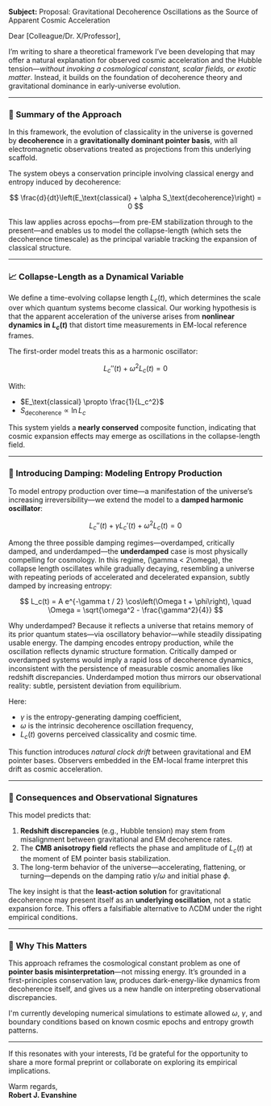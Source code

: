 **Subject:** Proposal: Gravitational Decoherence Oscillations as the Source of Apparent Cosmic Acceleration

Dear [Colleague/Dr. X/Professor],

I’m writing to share a theoretical framework I’ve been developing that may offer a natural explanation for observed cosmic acceleration and the Hubble tension—*without invoking a cosmological constant, scalar fields, or exotic matter*. Instead, it builds on the foundation of decoherence theory and gravitational dominance in early-universe evolution.

---

### 🧠 Summary of the Approach

In this framework, the evolution of classicality in the universe is governed by **decoherence** in a **gravitationally dominant pointer basis**, with all electromagnetic observations treated as projections from this underlying scaffold.

The system obeys a conservation principle involving classical energy and entropy induced by decoherence:

$$
\frac{d}{dt}\left(E_\text{classical} + \alpha S_\text{decoherence}\right) = 0
$$

This law applies across epochs—from pre-EM stabilization through to the present—and enables us to model the collapse-length (which sets the decoherence timescale) as the principal variable tracking the expansion of classical structure.

---

### 📈 Collapse-Length as a Dynamical Variable

We define a time-evolving collapse length $L_c(t)$, which determines the scale over which quantum systems become classical. Our working hypothesis is that the apparent acceleration of the universe arises from **nonlinear dynamics in** **$L_c(t)$** that distort time measurements in EM-local reference frames.

The first-order model treats this as a harmonic oscillator:

$$
L_c''(t) + \omega^2 L_c(t) = 0
$$

With:

* $E_\text{classical} \propto \frac{1}{L_c^2}$
* $S_\text{decoherence} \propto \ln L_c$

This system yields a **nearly conserved** composite function, indicating that cosmic expansion effects may emerge as oscillations in the collapse-length field.

---

### 🔧 Introducing Damping: Modeling Entropy Production

To model entropy production over time—a manifestation of the universe’s increasing irreversibility—we extend the model to a **damped harmonic oscillator**:

$$
L_c''(t) + \gamma L_c'(t) + \omega^2 L_c(t) = 0
$$

Among the three possible damping regimes—overdamped, critically damped, and underdamped—the **underdamped** case is most physically compelling for cosmology. In this regime, \(\gamma < 2\omega\), the collapse length oscillates while gradually decaying, resembling a universe with repeating periods of accelerated and decelerated expansion, subtly damped by increasing entropy:

$$
L_c(t) = A e^{-\gamma t / 2} \cos\left(\Omega t + \phi\right), \quad \Omega = \sqrt{\omega^2 - \frac{\gamma^2}{4}}
$$

Why underdamped? Because it reflects a universe that retains memory of its prior quantum states—via oscillatory behavior—while steadily dissipating usable energy. The damping encodes entropy production, while the oscillation reflects dynamic structure formation. Critically damped or overdamped systems would imply a rapid loss of decoherence dynamics, inconsistent with the persistence of measurable cosmic anomalies like redshift discrepancies. Underdamped motion thus mirrors our observational reality: subtle, persistent deviation from equilibrium.

Here:

* $\gamma$ is the entropy-generating damping coefficient,
* $\omega$ is the intrinsic decoherence oscillation frequency,
* $L_c(t)$ governs perceived classicality and cosmic time.

This function introduces *natural clock drift* between gravitational and EM pointer bases. Observers embedded in the EM-local frame interpret this drift as cosmic acceleration.

---

### 🔬 Consequences and Observational Signatures

This model predicts that:

1. **Redshift discrepancies** (e.g., Hubble tension) may stem from misalignment between gravitational and EM decoherence rates.
2. The **CMB anisotropy field** reflects the phase and amplitude of $L_c(t)$ at the moment of EM pointer basis stabilization.
3. The long-term behavior of the universe—accelerating, flattening, or turning—depends on the damping ratio $\gamma / \omega$ and initial phase $\phi$.

The key insight is that the **least-action solution** for gravitational decoherence may present itself as an **underlying oscillation**, not a static expansion force. This offers a falsifiable alternative to ΛCDM under the right empirical conditions.

---

### 📣 Why This Matters

This approach reframes the cosmological constant problem as one of **pointer basis misinterpretation**—not missing energy. It’s grounded in a first-principles conservation law, produces dark-energy-like dynamics from decoherence itself, and gives us a new handle on interpreting observational discrepancies.

I'm currently developing numerical simulations to estimate allowed $\omega$, $\gamma$, and boundary conditions based on known cosmic epochs and entropy growth patterns.

---

If this resonates with your interests, I’d be grateful for the opportunity to share a more formal preprint or collaborate on exploring its empirical implications.

Warm regards,\
**Robert J. Evanshine**

